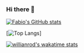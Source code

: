 ### Hi there 👋

[![Fabio's GitHub stats](https://github-readme-stats.vercel.app/api?username=theenergici&count_private=true&show_icons=true&theme=codeSTACKr)
](https://github.com/theenergici/github-readme-stats)

[![Top Langs](https://github-readme-stats.vercel.app/api/top-langs/?username=theEnergici&langs_count=8&theme=codeSTACKr)]

[![willianrod's wakatime stats](https://github-readme-stats.vercel.app/api/wakatime?username=theenergici&theme=codeSTACKr)](https://github.com/theenergici/github-readme-stats)

<!--
**theenergici/theenergici** is a ✨ _special_ ✨ repository because its `README.md` (this file) appears on your GitHub profile.

Here are some ideas to get you started:

- 🔭 I’m currently working on ...
- 🌱 I’m currently learning ...
- 👯 I’m looking to collaborate on ...
- 🤔 I’m looking for help with ...
- 💬 Ask me about ...
- 📫 How to reach me: ...
- 😄 Pronouns: ...
- ⚡ Fun fact: ...
-->
